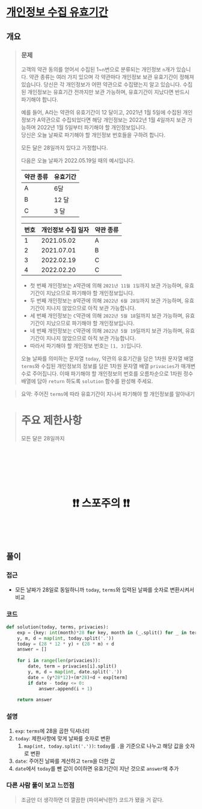 # [개인정보 수집 유효기간](https://school.programmers.co.kr/learn/courses/30/lessons/150370)

## 개요
> ### 문제
> 고객의 약관 동의를 얻어서 수집된 1~`n`번으로 분류되는 개인정보 `n`개가 있습니다. 약관 종류는 여러 가지 있으며 각 약관마다 개인정보 보관 유효기간이 정해져 있습니다. 당신은 각 개인정보가 어떤 약관으로 수집됐는지 알고 있습니다. 수집된 개인정보는 유효기간 전까지만 보관 가능하며, 유효기간이 지났다면 반드시 파기해야 합니다.
>
> 예를 들어, A라는 약관의 유효기간이 12 달이고, 2021년 1월 5일에 수집된 개인정보가 A약관으로 수집되었다면 해당 개인정보는 2022년 1월 4일까지 보관 가능하며 2022년 1월 5일부터 파기해야 할 개인정보입니다.  
> 당신은 오늘 날짜로 파기해야 할 개인정보 번호들을 구하려 합니다.
>
> 모든 달은 28일까지 있다고 가정합니다.
>
> 다음은 오늘 날짜가 2022.05.19일 때의 예시입니다.
>
> | 약관 종류 | 유효기간 |
> | :-------- | :------- |
> | A         | 6달      |
> | B         | 12 달    |
> | C         | 3 달     |
> 
> | 번호 | 개인정보 수집 일자 | 약관 종류 |
> | ---- | ------------------ | --------- |
> | 1    | 2021.05.02         | A         |
> | 2    | 2021.07.01         | B         |
> | 3    | 2022.02.19         | C         |
> | 4    | 2022.02.20         | C         |
>
> - 첫 번째 개인정보는 `A`약관에 의해 `2021년 11월 1일`까지 보관 가능하며, 유효기간이 지났으므로 파기해야 할 개인정보입니다.
> - 두 번째 개인정보는 `B`약관에 의해 `2022년 6월 28일`까지 보관 가능하며, 유효기간이 지나지 않았으므로 아직 보관 가능합니다.
> - 세 번째 개인정보는 `C`약관에 의해 `2022년 5월 18`일까지 보관 가능하며, 유효기간이 지났으므로 파기해야 할 개인정보입니다.
> - 네 번째 개인정보는 `C`약관에 의해 `2022년 5월 19`일까지 보관 가능하며, 유효기간이 지나지 않았으므로 아직 보관 가능합니다.
> - 따라서 파기해야 할 개인정보 번호는 `[1, 3]`입니다.
>
> 오늘 날짜를 의미하는 문자열 `today`, 약관의 유효기간을 담은 1차원 문자열 배열 `terms`와 수집된 개인정보의 정보를 담은 1차원 문자열 배열 `privacies`가 매개변수로 주어집니다. 이때 파기해야 할 개인정보의 번호를 오름차순으로 1차원 정수 배열에 담아 `return` 하도록 `solution` 함수를 완성해 주세요.


>
> 요약: 주어진 `terms`에 따라 유효기간이 지나서 파기해야 할 개인정보를 알아내기

> # 주요 제한사항
> 모든 달은 28일까지

<h1 align="center"><br><br><br>❗️❗️ 스포주의 ❗️❗️<br><br><br></h1>

## 풀이
### 접근
- 모든 날짜가 28일로 동일하니까 `today`, `terms`와 입력된 날짜를 숫자로 변환시켜서 비교

### 코드
```python
def solution(today, terms, privacies):
    exp = {key: int(month)*28 for key, month in (_.split() for _ in terms)}
    y, m, d = map(int, today.split('.'))
    today = (28 * 12 * y) + (28 * m) + d
    answer = []
    
    for i in range(len(privacies)):
        date, term = privacies[i].split()
        y, m, d = map(int, date.split('.'))
        date = (y*28*12)+(m*28)+d + exp[term]
        if date - today <= 0:
            answer.append(i + 1)
        
    return answer
```

### 설명
1. `exp`: `terms`에 28을 곱한 딕셔너리
2. `today`: 제한사항에 맞게 날짜를 숫자로 변환
   1. `map(int, today.split('.'))`: `today`를 `.`을 기준으로 나누고 해당 값을 숫자로 변환
3. `date`: 주어진 날짜를 계산하고 `term`을 더한 값
4. `date`에서 `today`를 뺀 값이 0이하면 유효기간이 지난 것으로 `answer`에 추가

### 다른 사람 풀이 보고 느낀점
> 조금만 더 생각하면 더 깔끔한 (파이써닉한?) 코드가 됐을 거 같다.

